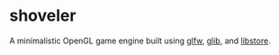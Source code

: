 # shoveler

A minimalistic OpenGL game engine built using [glfw](http://www.glfw.org/), [glib](https://developer.gnome.org/glib/stable/), and [libstore](https://github.com/FabianHahn/libstore).